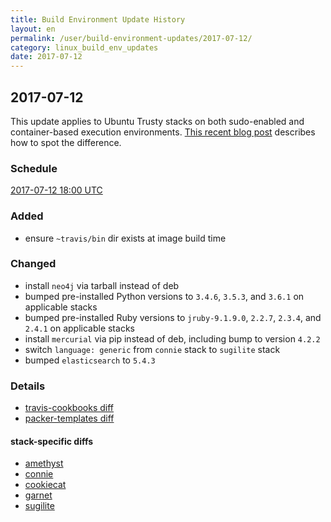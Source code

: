 ```yaml
---
title: Build Environment Update History
layout: en
permalink: /user/build-environment-updates/2017-07-12/
category: linux_build_env_updates
date: 2017-07-12
---
```


## 2017-07-12

This update applies to Ubuntu Trusty stacks on both sudo-enabled and
container-based execution environments.  [This recent blog
post](https://blog.travis-ci.com/2017-06-21-trusty-updates-2017-Q2-launch)
describes how to spot the difference.

### Schedule

[2017-07-12 18:00 UTC](http://everytimezone.com/#2017-7-12,360,c8l)

### Added

- ensure `~travis/bin` dir exists at image build time

### Changed

- install `neo4j` via tarball instead of deb
- bumped pre-installed Python versions to `3.4.6`, `3.5.3`, and `3.6.1` on applicable stacks
- bumped pre-installed Ruby versions to `jruby-9.1.9.0`, `2.2.7`, `2.3.4`, and `2.4.1` on applicable stacks
- install `mercurial` via pip instead of deb, including bump to version `4.2.2`
- switch `language: generic` from `connie` stack to `sugilite` stack
- bumped `elasticsearch` to `5.4.3`

### Details

- [travis-cookbooks diff](https://github.com/travis-ci/travis-cookbooks/compare/ab523d9...15a6f94)
- [packer-templates diff](https://github.com/travis-ci/packer-templates/compare/35e58d2...78c07e1)

#### stack-specific diffs

- [amethyst](https://stackmeta-production.herokuapp.com/diff/travis-ci-amethyst-trusty-1498161142/travis-ci-amethyst-trusty-1499451965?items=bin-lib.SHA256SUMS,system_info.json,dpkg-manifest.json,PACKER_TEMPLATES_SHA,TRAVIS_COOKBOOKS_SHA&format=text)
- [connie](https://stackmeta-production.herokuapp.com/diff/travis-ci-connie-trusty-1498161140/travis-ci-connie-trusty-1499451964?items=bin-lib.SHA256SUMS,system_info.json,dpkg-manifest.json,PACKER_TEMPLATES_SHA,TRAVIS_COOKBOOKS_SHA&format=text)
- [cookiecat](https://stackmeta-production.herokuapp.com/diff/travis-ci-cookiecat-trusty-1498163146/travis-ci-cookiecat-trusty-1499447127?items=bin-lib.SHA256SUMS,system_info.json,dpkg-manifest.json,PACKER_TEMPLATES_SHA,TRAVIS_COOKBOOKS_SHA&format=text)
- [garnet](https://stackmeta-production.herokuapp.com/diff/travis-ci-garnet-trusty-1498162521/travis-ci-garnet-trusty-1499451966?items=bin-lib.SHA256SUMS,system_info.json,dpkg-manifest.json,PACKER_TEMPLATES_SHA,TRAVIS_COOKBOOKS_SHA&format=text)
- [sugilite](https://stackmeta-production.herokuapp.com/diff/travis-ci-sugilite-trusty-1498160800/travis-ci-sugilite-trusty-1499447160?items=bin-lib.SHA256SUMS,system_info.json,dpkg-manifest.json,PACKER_TEMPLATES_SHA,TRAVIS_COOKBOOKS_SHA&format=text)
